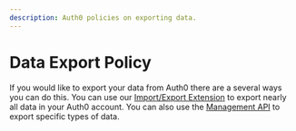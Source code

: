 ```yaml
---
description: Auth0 policies on exporting data.
---
```


# Data Export Policy
If you would like to export your data from Auth0 there are a several ways you can do this. You can use our [Import/Export Extension](/extensions/user-import-export) to export nearly all data in your Auth0 account. You can also use the [Management API](/api/management/v2) to export specific types of data.
